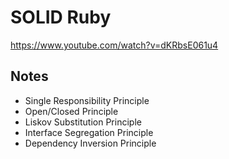 # SOLID Ruby

https://www.youtube.com/watch?v=dKRbsE061u4 

## Notes

* Single Responsibility Principle
* Open/Closed Principle
* Liskov Substitution Principle
* Interface Segregation Principle
* Dependency Inversion Principle


